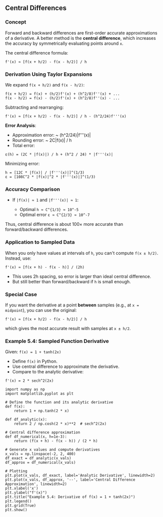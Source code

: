 ## Central Differences

### Concept

Forward and backward differences are first-order accurate approximations of a derivative. A better method is the **central difference**, which increases the accuracy by symmetrically evaluating points around `x`.

The central difference formula:

```
f'(x) ≈ [f(x + h/2) - f(x - h/2)] / h     
```

### Derivation Using Taylor Expansions

We expand `f(x + h/2)` and `f(x - h/2)`:

```
f(x + h/2) = f(x) + (h/2)f'(x) + (h^2/8)f''(x) + ...    
f(x - h/2) = f(x) - (h/2)f'(x) + (h^2/8)f''(x) - ...     
```

Subtracting and rearranging:

```
f'(x) ≈ [f(x + h/2) - f(x - h/2)] / h - (h^2/24)f'''(x) 
```

**Error Analysis**:

* Approximation error: \~ (h^2/24)|f'''(x)|
* Rounding error: \~ 2C|f(x)| / h
* Total error:

```
ε(h) = (2C * |f(x)|) / h + (h^2 / 24) * |f'''(x)|      
```

Minimizing error:

```
h = [12C * |f(x)| / |f'''(x)|]^(1/3)                 
ε = [108C^2 * |f(x)|^2 * |f'''(x)|]^(1/3)             
```

### Accuracy Comparison

* If `|f(x)| ≈ 1` and `|f'''(x)| ≈ 1`:

  * Optimal `h ≈ C^{1/3} ≈ 10^-5`
  * Optimal error `ε ≈ C^{2/3} ≈ 10^-7`

Thus, central difference is about 100× more accurate than forward/backward differences.

### Application to Sampled Data

When you only have values at intervals of `h`, you can't compute `f(x ± h/2)`.
Instead, use:

```
f'(x) ≈ [f(x + h) - f(x - h)] / (2h)                
```

* This uses 2h spacing, so error is larger than ideal central difference.
* But still better than forward/backward if `h` is small enough.

### Special Case

If you want the derivative at a point **between** samples (e.g., at `x = midpoint`), you can use the original:

```
f'(x) ≈ [f(x + h/2) - f(x - h/2)] / h
```

which gives the most accurate result with samples at `x ± h/2`.

### Example 5.4: Sampled Function Derivative

Given: `f(x) = 1 + tanh(2x)`

* Define `f(x)` in Python.
* Use central difference to approximate the derivative.
* Compare to the analytic derivative:

```
f'(x) = 2 * sech^2(2x)
```

``` 
import numpy as np
import matplotlib.pyplot as plt

# Define the function and its analytic derivative
def f(x):
    return 1 + np.tanh(2 * x)

def df_analytic(x):
    return 2 / np.cosh(2 * x)**2  # sech^2(2x)

# Central difference approximation
def df_numerical(x, h=1e-3):
    return (f(x + h) - f(x - h)) / (2 * h)

# Generate x values and compute derivatives
x_vals = np.linspace(-2, 2, 400)
df_exact = df_analytic(x_vals)
df_approx = df_numerical(x_vals)

# Plotting
plt.plot(x_vals, df_exact, label='Analytic Derivative', linewidth=2)
plt.plot(x_vals, df_approx, '--', label='Central Difference Approximation', linewidth=2)
plt.xlabel('x')
plt.ylabel("f'(x)")
plt.title("Example 5.4: Derivative of f(x) = 1 + tanh(2x)")
plt.legend()
plt.grid(True)
plt.show()
